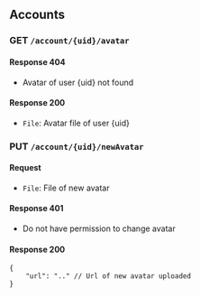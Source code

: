 ## Accounts

### GET `/account/{uid}/avatar`

#### Response 404

- Avatar of user {uid} not found

#### Response 200

- `File`: Avatar file of user {uid}

### PUT `/account/{uid}/newAvatar`

#### Request

- `File`: File of new avatar

#### Response 401

- Do not have permission to change avatar

#### Response 200

```json5
{
    "url": ".." // Url of new avatar uploaded
}
```